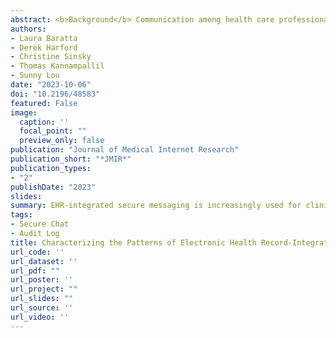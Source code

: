 ```yaml
---
abstract: <b>Background</b> Communication among health care professionals is essential for the delivery of safe clinical care. Secure messaging has rapidly emerged as a new mode of asynchronous communication. Despite its popularity, relatively little is known about how secure messaging is used and how such use contributes to communication burden.<br/> <b>Objective</b> This study aims to characterize the use of an electronic health record–integrated secure messaging platform across 14 hospitals and 263 outpatient clinics within a large health care system.<br/> <b>Methods</b> We collected metadata on the use of the Epic Systems Secure Chat platform for 6 months (July 2022 to January 2023). Information was retrieved on message volume, response times, message characteristics, messages sent and received by users, user roles, and work settings (inpatient vs outpatient).<br/> <b>Results</b> A total of 32,881 users sent 9,639,149 messages during the study. Median daily message volume was 53,951 during the first 2 weeks of the study and 69,526 during the last 2 weeks, resulting in an overall increase of 29% (P=.03). Nurses were the most frequent users of secure messaging (3,884,270/9,639,149, 40% messages), followed by physicians (2,387,634/9,639,149, 25% messages), and medical assistants (1,135,577/9,639,149, 12% messages). Daily message frequency varied across users; inpatient advanced practice providers and social workers interacted with the highest number of messages per day (median 19). Conversations were predominantly between 2 users (1,258,036/1,547,879, 81% conversations), with a median of 2 conversational turns and a median response time of 2.4 minutes. The largest proportion of inpatient messages was from nurses to physicians (972,243/4,749,186, 20% messages) and physicians to nurses (606,576/4,749,186, 13% messages), while the largest proportion of outpatient messages was from physicians to nurses (344,048/2,192,488, 16% messages) and medical assistants to other medical assistants (236,694/2,192,488, 11% messages). <br/> <b>Conclusions</b> Secure messaging was widely used by a diverse range of health care professionals, with ongoing growth throughout the study and many users interacting with more than 20 messages per day. The short message response times and high messaging volume observed highlight the interruptive nature of secure messaging, raising questions about its potentially harmful effects on clinician workflow, cognition, and errors.
authors:
- Laura Baratta
- Derek Harford
- Christine Sinsky
- Thomas Kannampallil
- Sunny Lou
date: "2023-10-06"
doi: "10.2196/48583"
featured: False
image:
  caption: ''
  focal_point: ""
  preview_only: false
publication: "Journal of Medical Internet Research"
publication_short: "*JMIR*"
publication_types:
- "2"
publishDate: "2023"
slides: 
summary: EHR-integrated secure messaging is increasingly used for clinical communication, yet relatively little is known about how it is used and who its primary users are. In this study, we characterized secure messaging users and their messaging behaviors within a large health system. We found that secure messaging was widely used by a diverse range of healthcare professionals, with many users interacting with over 20 messages per day. The short message response times and high messaging volume observed highlight the interruptive nature of secure messaging, raising questions about its potentially harmful effects on clinician workflow, cognition, and errors.
tags:
- Secure Chat
- Audit Log
title: Characterizing the Patterns of Electronic Health Record-Integrated Secure Messaging Use - Cross-Sectional Study
url_code: ''
url_dataset: ''
url_pdf: ""
url_poster: ''
url_project: ""
url_slides: ""
url_source: ''
url_video: ''
---
```



